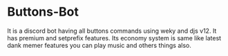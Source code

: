 # Buttons-Bot
It is a discord bot having all buttons commands using weky and djs v12. It has premium and setprefix features. Its economy system is same like latest dank memer features you can play music and others things also.
